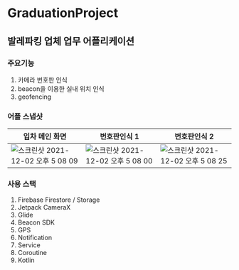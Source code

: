 # GraduationProject
## 발레파킹 업체 업무 어플리케이션
### 주요기능
1. 카메라 번호판 인식
2. beacon을 이용한 실내 위치 인식
3. geofencing

### 어플 스냅샷
입차 메인 화면|번호판인식 1|번호판인식 2|
|--|--|--|
|![스크린샷 2021-12-02 오후 5 08 09](https://user-images.githubusercontent.com/68371979/144384138-f7198577-a299-46e8-b4e5-0d498cedc7f0.png)|![스크린샷 2021-12-02 오후 5 08 00](https://user-images.githubusercontent.com/68371979/144383634-2c393960-07e3-4e10-9c4d-9fd5fa9c9e10.png)|![스크린샷 2021-12-02 오후 5 08 25](https://user-images.githubusercontent.com/68371979/144384237-868184df-2aa3-4814-8056-8da618752fe9.png)|




### 사용 스택
1. Firebase Firestore / Storage
2. Jetpack CameraX
3. Glide
4. Beacon SDK
5. GPS
6. Notification
7. Service
8. Coroutine
9. Kotlin
